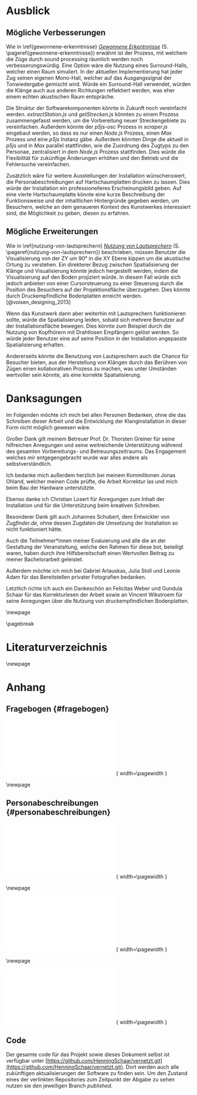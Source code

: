 # Ausblick

## Mögliche Verbesserungen

Wie in \ref{gewonnene-erkenntnisse}  [*Gewonnene Erkentnnisse*](#gewonnene-erkenntnisse) (S. \pageref{gewonnene-erkenntnisse}) erwähnt ist der Prozess, mit welchem die Züge durch sound processing räumlich werden noch verbesserungswürdig. Eine Option wäre die Nutzung eines Surround-Halls, welcher einen Raum simuliert. In der aktuellen Implementierung hat jeder Zug seinen eigenen Mono-Hall, welcher auf das Ausgangssignal der Tonwiedergabe gemischt wird. Würde ein Surround-Hall verwendet, würden die Klänge auch aus anderen Richtungen reflektiert werden, was eher einem echten akustischen Raum entspräche.

Die Struktur der Softwarekomponenten könnte in Zukunft noch vereinfacht werden. *extractStation.js* und *getStrecken.js* könnten zu einem Prozess zusammengefasst werden, um die Vorbereitung neuer Streckengebiete zu vereinfachen. Außerdem könnte der *p5js-osc* Prozess in *scraper.js* eingebaut werden, so dass es nur einen *Node.js* Prozess, einen *Max* Prozess und eine *p5js* Instanz gäbe. Außerdem könnten Dinge die aktuell in *p5js*  und in *Max* parallel stattfinden, wie die Zuordnung des Zugtyps zu den Personae, zentralisiert in dem *Node.js* Prozess stattfinden. Dies würde die Flexibilität für zukünftige Änderungen erhöhen und den Betrieb und die Fehlersuche vereinfachen.

Zusätzlich wäre für weitere Ausstellungen der Installation wünschenswert, die Personabeschreibungen auf Hartschaumplatten drucken zu lassen. Dies würde der Installation ein professionelleres Erscheinungsbild geben. Auf eine vierte Hartschaumplatte könnte eine kurze Beschreibung der Funktionsweise und der inhaltlichen Hintergründe gegeben werden, um Besuchern, welche an dem genaueren Kontext des Kunstwerkes interessiert sind, die Möglichkeit zu geben, diesen zu erfahren.

## Mögliche Erweiterungen

Wie in \ref{nutzung-von-lautsprechern} [*Nutzung von Lautsprechern*](#nutzung-von-lautsprechern) (S. \pageref{nutzung-von-lautsprechern}) beschrieben, müssen Benutzer die Visualisierung von der ZY um 90° in die XY Ebene kippen um die akustische Ortung zu verstehen. Ein direkterer Bezug zwischen Spatialisierung der Klänge und Visualisierung könnte jedoch hergestellt werden, indem die Visualisierung auf den Boden projiziert würde. In diesem Fall würde sich jedoch anbieten von einer Cursorsteuerung zu einer Steuerung durch die Position des Besuchers auf der Projektionsfläche überzugehen. Dies könnte durch Druckempfindliche Bodenplatten erreicht werden. [@voisen_designing_2013] 

Wenn das Kunstwerk dann aber weiterhin mit Lautsprechern funktionieren sollte, würde die Spatialisierung leiden, sobald sich mehrere Benutzer auf der Installationsfläche bewegen. Dies könnte zum Beispiel durch die Nutzung von Kopfhörern mit Drahtlosen Empfängern gelöst werden. So würde jeder Benutzer eine auf seine Position in der Installation angepasste Spatialisierung erhalten. 

Andererseits könnte die Benutzung von Lautsprechern auch die Chance für Besucher bieten, aus der Herstellung von Klängen durch das Berühren von Zügen einen kollaborativen Prozess zu machen, was unter Umständen wertvoller sein könnte, als eine korrekte Spatialisierung.

# Danksagungen

Im Folgenden möchte ich mich bei allen Personen Bedanken, ohne die das Schreiben dieser Arbeit und die Entwicklung der Klanginstallation in dieser Form nicht möglich gewesen wäre. 

Großer Dank gilt meinem Betreuer Prof. Dr. Thorsten Greiner für seine hilfreichen Anregungen und seine weitreichende Unterstützung während des gesamten Vorbereitungs- und Betreuungszeitraums. Das Engagement welches mir entgegengebracht wurde war alles andere als selbstverständlich.

Ich bedanke mich außerdem herzlich bei meinem Kommilitonen Jonas Ohland, welcher meinen Code prüfte, die Arbeit Korrektur las und mich beim Bau der Hardware unterstützte.

Ebenso danke ich Christian Losert für Anregungen zum Inhalt der Installation und für die Unterstützung beim kreativen Schreiben. 

Besonderer Dank gilt auch Johannes Schubert, dem Entwickler von *Zugfinder.de*, ohne dessen Zugdaten die Umsetzung der Installation so nicht funktioniert hätte.

Auch die Teilnehmer*innen meiner Evaluierung und alle die an der Gestaltung der Veranstaltung, welche den Rahmen für diese bot, beteiligt waren, haben durch ihre Hilfsbereitschaft einen Wertvollen Beitrag zu meiner Bachelorarbeit geleistet.

Außerdem möchte ich mich bei Gabriel Arlauskas, Julia Stoll und Leonie Adam für das Bereitstellen privater Fotografien bedanken.

Letztlich richte ich auch ein Dankeschön an Felicitas Weber und Gundula Schaar für das Korrekturlesen der Arbeit sowie an Vincent Wikstroem für seine Anregungen über die Nutzung von druckempfindlichen Bodenplatten.

\newpage

\pagebreak



# Literaturverzeichnis 

<div id="refs"></div>
\newpage

# Anhang

## Fragebogen {#fragebogen}

![](Graphics/Evaluation.pdf){ width=\pagewidth }

\newpage

## Personabeschreibungen {#personabeschreibungen}

![](Graphics/gabriel.pdf){ width=\pagewidth }

\newpage

![](Graphics/julia.pdf){ width=\pagewidth }

\newpage

![](Graphics/leonie.pdf){ width=\pagewidth }

## Code

Der gesamte code für das Projekt sowie dieses Dokument selbst ist verfügbar unter [https://github.com/HenningSchaar/vernetzt.git](https://github.com/HenningSchaar/vernetzt.git). Dort werden auch alle zukünftigen aktualisierungen der Software zu finden sein. Um den Zustand eines der verlinkten Repositories zum Zeitpunkt der Abgabe zu sehen nutzen sie den jeweiligen Branch *published*.